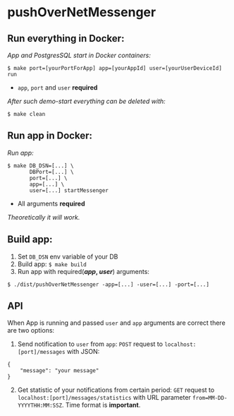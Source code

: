 # **pushOverNetMessenger**


## Run everything in Docker:
*App and PostgresSQL start in Docker containers:*
```
$ make port=[yourPortForApp] app=[yourAppId] user=[yourUserDeviceId] run
```

- `app`, `port` and `user` **required**

*After such demo-start everything can be deleted with:*
```
$ make clean
```


## Run app in Docker:
*Run app:* 
```
$ make DB_DSN=[...] \
       DBPort=[...] \
       port=[...] \
       app=[...] \
       user=[...] startMessenger
```

- All arguments **required**

*Theoretically it will work.*


## Build app:
1. Set `DB_DSN` env variable of your DB
2. Build app: ```$ make build```
3. Run app with required(**_app_, _user_**) arguments: 
```
$ ./dist/pushOverNetMessenger -app=[...] -user=[...] -port=[...]
```


## API
When App is running and passed `user` and `app` arguments are correct there are two options:
1. Send notification to `user` from `app`: `POST` request to `localhost:[port]/messages` with JSON:
```
{
    "message": "your message"
}
```
2. Get statistic of your notifications from certain period:
`GET` request to `localhost:[port]/messages/statistics` with URL parameter `from=MM-DD-YYYYTHH:MM:SSZ`.
Time format is **important**.